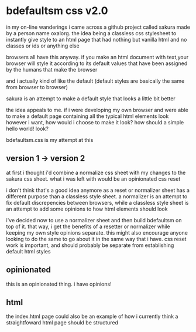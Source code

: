 bdefaultsm css v2.0
==============

in my on-line wanderings i came across a github project called sakura made by a person name oxalorg. the idea being a classless css stylesheet to instantly give style to an html page that had nothing but vanilla html and no classes or ids or anything else

browsers all have this anyway. if you make an html document with text,your browser will style it according to its default values that have been assigned by the humans that make the browser

and i actually kind of like the default (default styles are basically the same from browser to browser)

sakura is an attempt to make a default style that looks a little bit better

the idea appeals to me. if i were developing my own browser and were able to make a default page containing all the typical html elements look however i want, how would i choose to make it look? how should a simple hello world! look?

bdefaultsm.css is my attempt at this

## version 1 -> version 2

at first i thought i'd combine a normalize css sheet with my changes to the sakura css sheet. what i was left with would be an opinionated css reset

i don't think that's a good idea anymore as a reset or normalizer sheet has a different purpose than a classless style sheet. a normalizer is an attempt to fix default discrepencies between browsers, while a classless style sheet is an attempt to add some opinions to how html elements should look

i've decided now to use a normalizer sheet and then build bdefaultsm on top of it. that way, i get the benefits of a resetter or normalizer while keeping my own style opinions separate. this might also encourage anyone looking to do the same to go about it in the same way that i have. css reset work is important, and should probably be separate from establishing default html styles

## opinionated

this is an opinionated thing. i have opinions!

## html

the index.html page could also be an example of how i currently think a straightfoward html page should be structured